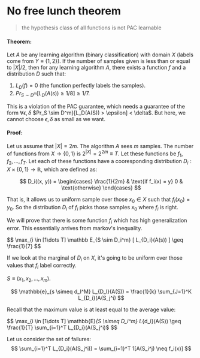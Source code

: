 # No free lunch theorem

> the hypothesis class of all functions is not PAC learnable

#### Theorem: 

Let $A$ be any learning algorithm (binary classification) with
domain $X$ (labels come from $Y \equiv \{1, 2\}$).
If the number of samples given is less than or equal to $|X|/2$,
then for any learning algorithm $A$, there exists a function $f$ and a distribution
$D$ such that:

1. $L_D(f) = 0$ (the function perfectly labels the samples).
2. $Pr_{S \sim D^m} [L_D(A(s)) \geq 1/8] \geq 1/7$.

This is a violation of the PAC guarantee, which needs a guarantee of
the form $\forall \epsilon, \delta$ $Pr_S \sim D^m}[L_D(A(S)) > \epsilon] < \delta$.
But here, we cannot choose $\epsilon, \delta$ as small as we want.

#### Proof:

Let us assume that $|X| = 2m$. The algorithm $A$ sees $m$ samples. The number
of functions from $X \rightarrow \{0, 1\}$ is $2^|X| = 2^{2m} \equiv T$. 
Let these functions be $f_1, f_2, \dots, f_T$. Let each of these functions
have a cooresponding distribution $D_i: X \times \{0, 1\} \rightarrow \mathbb R$,
which are defined as:

$$
D_i((x, y)) = \begin{cases} 
                    \frac{1}{2m} & \text{if f_i(x) = y}
                    0 & \text{otherwise}
              \end{cases}
$$

That is, it allows us to uniform sample over those $x_0 \in X$ such that $f_i(x_0) = y_0$.
So the distribution $D_i$ of $f_i$ picks those samples $x_0$ where $f_i$ is right.

We will prove that there is some function $f_i$ which has high generalization
error. This essentially arrives from markov's inequality.

$$
\max_{i \in [1\dots T] \mathbb E_{S \sim D_i^m} [ L_{D_i}(A(s)) ] \geq \frac{1}{7}
$$

If we look at the marginal of $D_i$ on $X$, it's going to be uniform over those
values that $f_i$ label correctly.

$S \equiv (x_1, x_2, \dots, x_m)$. 

$$
\mathbb{e}_{s \simeq d_I^M} L_{D_I}(A(S)) = \frac{1}{k} \sum_{J=1}^K L_{D_i}(A(S_j^i)
$$

Recall that the maximum value is at least equal to the average value:

$$
\max_{i \in [1\dots T] 
\mathbb{E}_{S \simeq D_i^m} L_{d_i}(A(S)) \geq \frac{1}{T} \sum_{i=1}^T L_{D_i}(A(S_j^i)$
$$

Let us consider the set of failures:
$$
\sum_{i=1}^T L_{D_i}(A(S_j^i)) =  \sum_{i=1}^T 1[A(S_i^j) \neq f_i(x)]
$$


<!--We will denote $S^i_j \equiv \{ (x_1, f_j(x_1)), \dots, (x_m, f_j(x_m) \}$ will-->
